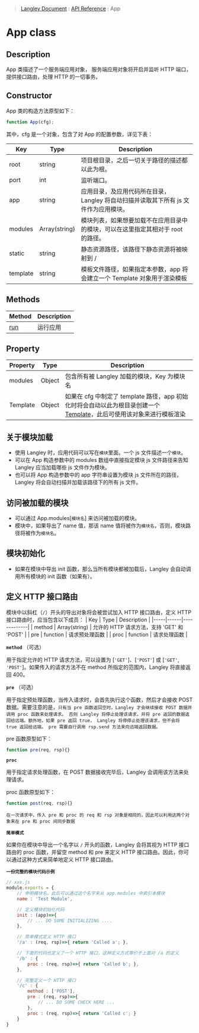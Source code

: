 > [Langley Document](../index.md) : [API Reference](./api.md) : App

# App class
## Description
App 类描述了一个服务端应用对象， 服务端应用对象将开启并监听 HTTP 端口，提供接口路由，处理 HTTP 的一切事务。
## Constructor
App 类的构造方法原型如下：
```js
function App(cfg);
```
其中，cfg 是一个对象，包含了对 App 的配置参数，详见下表：

| Key | Type | Description |
|-----|------|-------------|
|root|string|项目根目录，之后一切关于路径的描述都以此为根。|
|port|int|监听端口。|
|app|string|应用目录，及应用代码所在目录，Langley 将自动扫描并读取其下所有 js 文件作为应用模块。|
|modules|Array(string)|模块列表，如果想要加载不在应用目录中的模块，可以在这里指定其相对于 root 的路径。|
|static|string|静态资源路径，该路径下静态资源将被映射到 / |
|template|string|模板文件路径，如果指定本参数，app 将会建立一个 Template 对象用于渲染模板 |

## Methods
| Method | Description |
|--------|-------------|
| [run](./class_app_run.md) | 运行应用 |

## Property
| Property | Type | Description |
|----------|------|-------------|
| modules | Object | 包含所有被 Langley 加载的模块，Key 为模块名 |
| Template | Object | 如果在 cfg 中制定了 template 路径，app 初始化时将会自动以此为根目录创建一个 [Template](./class_template.md)，此后可使用该对象来进行模板渲染 |

## 关于模块加载
- 使用 Langley 时，应用代码可以写在`模块`里面。一个 js 文件描述一个`模块`。
- 可以在 App 构造参数中的 modules 数组中直接指定模块 js 文件路径来告知 Langley 应当加载哪些 js 文件作为模块。
- 也可以将 App 构造参数中的 app 字符串设置为模块 js 文件所在的路径，Langley 将会自动扫描并加载该路径下的所有 js 文件。

## 访问被加载的模块
- 可以通过 App.modules[`模块名`] 来访问被加载的模块。
- 模块中，如果导出了 name 值，那该 name 值将被作为`模块名`，否则，模块路径将被作为`模块名`。

## 模块初始化
- 如果在模块中导出 init 函数，那么当所有模块都被加载后，Langley 会自动调用所有模块的 init 函数（如果有）。

## 定义 HTTP 接口路由
模块中以斜杠（`/`）开头的导出对象将会被尝试加入 HTTP 接口路由，定义 HTTP 接口路由时，应当包含以下成员：
| Key | Type | Description |
|-----|------|-------------|
| method | Array(string) | 允许的 HTTP 请求方法，支持 'GET' 和 'POST' |
| pre | function | 请求预处理函数 |
| proc | function | 请求处理函数 |

**`method`** （可选）

用于指定允许的 HTTP 请求方法，可以设置为 [`'GET'`]、[`'POST'`] 或 [`'GET'`, `'POST'`]。如果传入的请求方法不在 method 所指定的范围内，Langley 将直接返回 400。

**`pre`** （可选）

用于指定预处理函数，当传入请求时，会首先执行这个函数，然后才会接收 POST 数据。需要注意的是，`只有当 pre 函数返回空时，Langley 才会继续接收 POST 数据并调用 proc 函数来处理请求。 否则 Langley 将停止处理该请求，并将 pre 返回的数据返回给远端。额外地，如果 pre 返回 true， Langley 将停停止处理该请求，但不会将 true 返回给远端。 pre 需要自行调用 rsp.send 方法来向远端返回数据。`

pre 函数原型如下：
``` js
function pre(req, rsp){}
```

**`proc`**

用于指定请求处理函数，在 POST 数据接收完毕后，Langley 会调用该方法来处理请求。

proc 函数原型如下：
``` js
function post(req, rsp){}
```

`在一次请求中，传入 pre 和 proc 的 req 和 rsp 对象是相同的，因此可以利用这两个对象来在 pre 和 proc 间同步数据`

**`简单模式`**

如果你在模块中导出一个名字以 `/` 开头的函数，Langley 会将其视为 HTTP 接口路由的 proc 函数，并留空 method 和 pre 来定义 HTTP 接口路由。因此，你可以通过这种方式来简单地定义 HTTP 接口路由。 

**`一份完整的模块代码示例`**
``` js
// xxx.js
module.exports = {
    // 申明模块名，此后可以通过这个名字来从 app.modules 中索引本模块
    name : 'Test Module',   

    // 定义模块初始化代码
    init : (app)=>{
        // ... DO SOME INITIALIZING ....
    },

    // 简单模式定义 HTTP 接口
    '/a' : (req, rsp)=>{ return 'Called a'; },

    // 下面的代码也定义了一个 HTTP 接口，这种定义方式等价于上面对 /a 的定义
    '/b' : {
        proc : (req, rsp)=>{ return 'Called b'; },
    },

    // 完整定义一个 HTTP 接口
    '/c' : {
        method : ['POST'],
        pre : (req, rsp)=>{
            // ... DO SOME CHECK HERE ...
        },
        proc : (req, rsp)=>{ return 'Called c'; }
    }
}
```